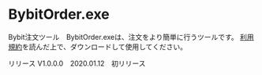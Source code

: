 # BybitOrder.exe
Bybit注文ツール　BybitOrder.exeは、注文をより簡単に行うツールです。
[利用規約](http://coinsap.php.xdomain.jp/bybitorder/rule.html)を読んだ上で、ダウンロードして使用してください。

リリース
V1.0.0.0　2020.01.12　初リリース
